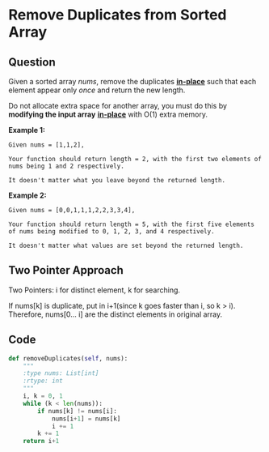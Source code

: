 # Remove Duplicates from Sorted Array

## Question

Given a sorted array _nums_, remove the duplicates [**in-place**](https://en.wikipedia.org/wiki/In-place_algorithm) such that each element appear only _once_ and return the new length.

Do not allocate extra space for another array, you must do this by **modifying the input array** [**in-place**](https://en.wikipedia.org/wiki/In-place_algorithm) with O\(1\) extra memory.

**Example 1:**

```text
Given nums = [1,1,2],

Your function should return length = 2, with the first two elements of nums being 1 and 2 respectively.

It doesn't matter what you leave beyond the returned length.
```

**Example 2:**

```text
Given nums = [0,0,1,1,1,2,2,3,3,4],

Your function should return length = 5, with the first five elements of nums being modified to 0, 1, 2, 3, and 4 respectively.

It doesn't matter what values are set beyond the returned length.
```

## Two Pointer Approach

Two Pointers: i for distinct element, k for searching. 

If nums\[k\] is duplicate, put in i+1\(since k goes faster than i, so k &gt; i\). Therefore, nums\[0... i\] are the distinct elements in original array. 

## Code 

```python
def removeDuplicates(self, nums):
    """
    :type nums: List[int]
    :rtype: int
    """
    i, k = 0, 1
    while (k < len(nums)):
        if nums[k] != nums[i]:
            nums[i+1] = nums[k]
            i += 1
        k += 1
    return i+1
```

